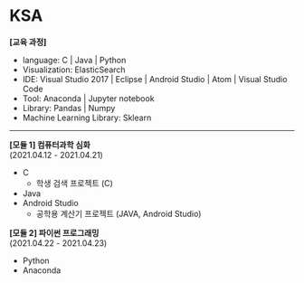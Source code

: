 # KSA


**[교육 과정]**

- language: C | Java | Python
- Visualization: ElasticSearch 
- IDE: Visual Studio 2017 | Eclipse | Android Studio |  Atom  | Visual Studio Code
- Tool:  Anaconda | Jupyter notebook
- Library: Pandas | Numpy 
- Machine Learning Library: Sklearn

---

**[모듈 1] 컴퓨터과학 심화**  
(2021.04.12 - 2021.04.21)

- C
  - 학생 검색 프로젝트 (C)
- Java
- Android Studio
  - 공학용 계산기 프로젝트 (JAVA, Android Studio)


**[모듈 2] 파이썬 프로그래밍**  
(2021.04.22 - 2021.04.23)

- Python
- Anaconda

